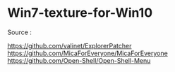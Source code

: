 # Win7-texture-for-Win10

Source :

https://github.com/valinet/ExplorerPatcher
https://github.com/MicaForEveryone/MicaForEveryone
https://github.com/Open-Shell/Open-Shell-Menu
